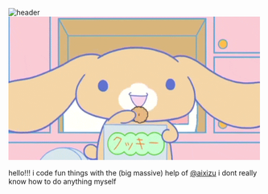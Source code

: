 ![header](https://capsule-render.vercel.app/api?&type=soft&&color=&color=FFC9D2&text=hello!!!!🧁&fontColor=ffffff&fontSize=90&animation=twinkling)
<img src="nom.gif">

hello!!! i code fun things with the (big massive) help of [ @aixizu](https://github.com/aixizu)
i dont really know how to do anything myself 
